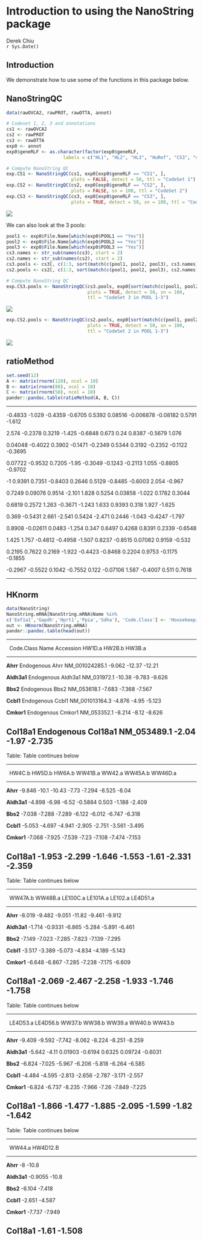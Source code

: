 # Introduction to using the NanoString package
Derek Chiu  
`r Sys.Date()`  

## Introduction



We demonstrate how to use some of the functions in this package below.

## NanoStringQC


```r
data(rawOVCA2, rawPROT, rawOTTA, annot)

# Codeset 1, 2, 3 and annotations
cs1 <- rawOVCA2
cs2 <- rawPROT
cs3 <- rawOTTA
exp0 <- annot
exp0$geneRLF <- as.character(factor(exp0$geneRLF,
                     labels = c("HL1", "HL2", "HL3", "HuRef", "CS3", "mini", "CS1", "CS2")))

# Compute NanoString QC
exp.CS1 <- NanoStringQC(cs1, exp0[exp0$geneRLF == "CS1", ],
                        plots = FALSE, detect = 50, ttl = "CodeSet 1")
exp.CS2 <- NanoStringQC(cs2, exp0[exp0$geneRLF == "CS2", ],
                        plots = FALSE, sn = 100, ttl = "CodeSet 2")
exp.CS3 <- NanoStringQC(cs3, exp0[exp0$geneRLF == "CS3", ],
                        plots = TRUE, detect = 50, sn = 100, ttl = "CodeSet 3")
```

![](NanoString_files/figure-html/unnamed-chunk-1-1.png) 

We can also look at the 3 pools:


```r
pool1 <- exp0$File.Name[which(exp0$POOL1 == "Yes")]
pool2 <- exp0$File.Name[which(exp0$POOL2 == "Yes")]
pool3 <- exp0$File.Name[which(exp0$POOL3 == "Yes")]
cs3.names <- str_sub(names(cs3), start = 2)
cs2.names <- str_sub(names(cs2), start = 2)
cs3.pools <- cs3[, c(1:3, sort(match(c(pool1, pool2, pool3), cs3.names)))]
cs2.pools <- cs2[, c(1:3, sort(match(c(pool1, pool2, pool3), cs2.names)))]

# Compute NanoString QC
exp.CS3.pools <- NanoStringQC(cs3.pools, exp0[sort(match(c(pool1, pool2, pool3), cs3.names)) - 3, ],
                              plots = TRUE, detect = 50, sn = 100,
                              ttl = "CodeSet 3 in POOL 1-3")
```

![](NanoString_files/figure-html/unnamed-chunk-2-1.png) 

```r
exp.CS2.pools <- NanoStringQC(cs2.pools, exp0[sort(match(c(pool1, pool2, pool3), cs2.names)) - 3, ],
                              plots = TRUE, detect = 50, sn = 100,
                              ttl = "CodeSet 2 in POOL 1-3")
```

![](NanoString_files/figure-html/unnamed-chunk-2-2.png) 

## ratioMethod


```r
set.seed(12)
A <- matrix(rnorm(120), ncol = 10)
B <- matrix(rnorm(80), ncol = 10)
C <- matrix(rnorm(50), ncol = 10)
pander::pandoc.table(ratioMethod(A, B, C))
```


------- -------- ------- ------- ------- -------- --------- -------- ------- -------
-0.4833  -1.029  -0.4359 -0.6705 0.5392  0.08516  -0.006878 -0.08182 0.5791  -1.612 

 2.574  -0.2378  0.3219  -1.425  -0.6848  0.673     0.24     0.8387  -0.5679  1.076 

0.04048 -0.4022  0.3902  -0.1471 -0.2349  0.5344   0.3192   -0.2352  -0.1122 -0.3695

0.07722 -0.9532  0.7205   -1.95  -0.3049 -0.1243   -0.2113   1.055   -0.8805 -0.9702

  -1     0.9391  0.7351  -0.8403 0.2646   0.5129   -0.8485  -0.6003   2.054  -0.967 

0.7249  0.09076  0.9514  -2.101   1.828   0.5254   0.03858   -1.022  0.1782  0.3044 

0.6819   0.2572   1.263  -0.3671 -1.243   1.633    0.9393    0.318    1.927  -1.625 

 0.369  -0.5431   2.661  -2.541  0.5424   -2.471   0.2446    -1.043  -0.4247 -1.797 

0.8908  -0.02611 0.0483  -1.254   0.347   0.6497   0.4268    0.8391  0.2339  -0.6548

 1.425   1.757   -0.4812 -0.4958 -1.507   0.8237   -0.8515  0.07082  0.9159  -0.532 

0.2195   0.7622  0.2169  -1.922  -0.4423 -0.8468   0.2204    0.9753  -0.1175 -0.1855

-0.2967 -0.5522  0.1042  -0.7552  0.122  -0.07106   1.587   -0.4007   0.511  0.7618 
------- -------- ------- ------- ------- -------- --------- -------- ------- -------

## HKnorm


```r
data(NanoString)
NanoString.mRNA[NanoString.mRNA$Name %in%
c('Eef1a1','Gapdh','Hprt1','Ppia','Sdha'), 'Code.Class'] <- 'Housekeeping'
out <- HKnorm(NanoString.mRNA)
pander::pandoc.table(head(out))
```


----------------------------------------------------------------------------
   &nbsp;      Code.Class   Name     Accession     HW1D.a   HW2B.b   HW3B.a 
------------- ------------ ------- -------------- -------- -------- --------
  **Ahrr**     Endogenous   Ahrr   NM_001024285.1  -9.062   -12.37   -12.21 

 **Aldh3a1**   Endogenous  Aldh3a1  NM_031972.1    -10.38   -9.783   -9.626 

  **Bbs2**     Endogenous   Bbs2    NM_053618.1    -7.683   -7.368   -7.567 

  **Ccbl1**    Endogenous   Ccbl1  NM_001013164.3  -4.876   -4.95    -5.123 

 **Cmkor1**    Endogenous  Cmkor1   NM_053352.1    -8.214   -8.12    -8.626 

 **Col18a1**   Endogenous  Col18a1  NM_053489.1    -2.04    -1.97    -2.735 
----------------------------------------------------------------------------

Table: Table continues below

 
-------------------------------------------------------------------------------
   &nbsp;      HW4C.b   HW5D.b   HW6A.b   WW41B.a   WW42.a   WW45A.b   WW46D.a 
------------- -------- -------- -------- --------- -------- --------- ---------
  **Ahrr**     -9.846   -10.1    -10.43    -7.73    -7.294   -8.525     -8.04  

 **Aldh3a1**   -4.898   -6.98    -6.52    -0.5884   0.503    -1.188    -2.409  

  **Bbs2**     -7.038   -7.288   -7.289   -6.122    -6.012   -6.747    -6.318  

  **Ccbl1**    -5.053   -4.697   -4.941   -2.905    -2.751   -3.561    -3.495  

 **Cmkor1**    -7.068   -7.925   -7.539    -7.23    -7.108   -7.474    -7.153  

 **Col18a1**   -1.953   -2.299   -1.646   -1.553    -1.61    -2.331    -2.359  
-------------------------------------------------------------------------------

Table: Table continues below

 
----------------------------------------------------------------------------
   &nbsp;      WW47A.b   WW48B.a   LE100C.a   LE101A.a   LE102.a   LE4D51.a 
------------- --------- --------- ---------- ---------- --------- ----------
  **Ahrr**     -8.019    -9.482     -9.051     -11.82    -9.461     -9.912  

 **Aldh3a1**   -1.714    -0.9331    -6.865     -5.284    -5.891     -6.461  

  **Bbs2**     -7.149    -7.023     -7.285     -7.823    -7.139     -7.295  

  **Ccbl1**    -3.517    -3.389     -5.073     -4.834    -4.189     -5.143  

 **Cmkor1**    -6.648    -6.867     -7.285     -7.238    -7.175     -6.609  

 **Col18a1**   -2.069    -2.467     -2.258     -1.933    -1.746     -1.758  
----------------------------------------------------------------------------

Table: Table continues below

 
--------------------------------------------------------------------------------
   &nbsp;      LE4D53.a   LE4D56.b   WW37.b   WW38.b   WW39.a   WW40.b   WW43.b 
------------- ---------- ---------- -------- -------- -------- -------- --------
  **Ahrr**      -9.409     -9.592    -7.742   -8.062   -8.224   -8.251   -8.259 

 **Aldh3a1**    -5.642     -4.11    0.01903  -0.6194   0.6325  0.09724  -0.6031 

  **Bbs2**      -6.824     -7.025    -5.967   -6.206   -5.818   -6.264   -6.585 

  **Ccbl1**     -4.484     -4.595    -2.813   -2.656   -2.787   -3.171   -2.557 

 **Cmkor1**     -6.824     -6.737    -8.235   -7.966   -7.26    -7.849   -7.225 

 **Col18a1**    -1.866     -1.477    -1.885   -2.095   -1.599   -1.82    -1.642 
--------------------------------------------------------------------------------

Table: Table continues below

 
---------------------------------
   &nbsp;      WW44.a   HW4D12.B 
------------- -------- ----------
  **Ahrr**       -8      -10.8   

 **Aldh3a1**  -0.9055    -10.8   

  **Bbs2**     -6.104    -7.418  

  **Ccbl1**    -2.651    -4.587  

 **Cmkor1**    -7.737    -7.949  

 **Col18a1**   -1.61     -1.508  
---------------------------------

